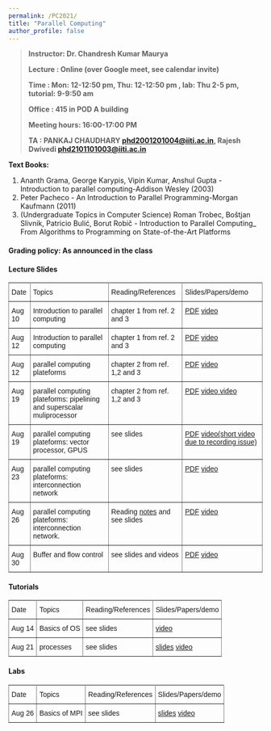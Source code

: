 ```yaml
---
permalink: /PC2021/
title: "Parallel Computing"
author_profile: false
---
```


>**Instructor:    Dr. Chandresh Kumar Maurya**
>
>**Lecture     :   Online (over Google meet, see calendar invite)**        
>
>**Time         :   Mon: 12-12:50 pm, Thu: 12-12:50 pm , lab: Thu 2-5 pm, tutorial: 9-9:50 am**
>
>**Office       :    415 in POD A building** 
>
>**Meeting hours: 16:00-17:00  PM**  
>
>**TA			:  PANKAJ CHAUDHARY <phd2001201004@iiti.ac.in>, Rajesh Dwivedi <phd2101101003@iiti.ac.in>**

  **Text Books:**

  1. Ananth Grama, George Karypis, Vipin Kumar, Anshul Gupta - Introduction to parallel computing-Addison Wesley (2003)
  2. Peter Pacheco - An Introduction to Parallel Programming-Morgan Kaufmann (2011)
  3. (Undergraduate Topics in Computer Science) Roman Trobec, Boštjan Slivnik, Patricio Bulić, Borut Robič - Introduction to Parallel Computing_ From Algorithms to Programming on State-of-the-Art Platforms   

#### Grading policy: As announced in the class  



#### Lecture Slides

<style type="text/css">
.tg  {border-collapse:collapse;border-spacing:0;}
.tg td{font-family:Arial, sans-serif;font-size:14px;padding:10px 5px;border-style:solid;border-width:1px;overflow:hidden;word-break:normal;border-color:black;}
.tg th{font-family:Arial, sans-serif;font-size:14px;font-weight:normal;padding:10px 5px;border-style:solid;border-width:1px;overflow:hidden;word-break:normal;border-color:black;}
.tg .tg-0pky{border-color:inherit;text-align:left;vertical-align:top}
</style>
<table class="tg">
  <tr>
    <th class="tg-0pky">Date</th>
    <th class="tg-0pky">Topics</th>
    <th class="tg-0pky">Reading/References</th>
    <th class="tg-0pky">Slides/Papers/demo</th>
  </tr>
    <tr>
    <td class="tg-0pky">Aug 10</td>
    <td class="tg-0pky">Introduction to parallel computing</td>
    <td class="tg-0pky">chapter 1 from ref. 2 and 3</td>
       <td class="tg-0pky"> <a href="https://drive.google.com/file/d/1pFuFsWr3X17MA2V76WEC1AuEPv9vGaEO/view?usp=sharing">PDF</a>
       <a href="https://drive.google.com/file/d/1byeGw8Iv6hBtoqV2LD5uIeosxYZd6sGk/view?usp=sharing"> video</a>
       </td> 
  </tr>
     <tr>
    <td class="tg-0pky">Aug  12</td>
    <td class="tg-0pky">Introduction to parallel computing</td>
    <td class="tg-0pky">chapter 1 from ref. 2 and 3</td>
       <td class="tg-0pky"> <a href="https://drive.google.com/file/d/1pFuFsWr3X17MA2V76WEC1AuEPv9vGaEO/view?usp=sharing">PDF</a>
       <a href="https://drive.google.com/file/d/1IA1-NOwz2x6Gp847fRYMpH_S1UNp_-ml/view?usp=sharing"> video</a>
       </td> 
  </tr>
    <tr>
    <td class="tg-0pky">Aug 12</td>
    <td class="tg-0pky">parallel computing plateforms</td>
    <td class="tg-0pky">chapter 2 from ref. 1,2 and 3</td>
        <td class="tg-0pky"> <a href="https://drive.google.com/file/d/1ey-vJeEFDSmWQfJWxk0w-_rzqo5OSobP/view?usp=sharing">PDF</a> <a href="https://drive.google.com/file/d/1JrM1CWGlOH6FwQdjrkP1nTOirCqjgpxx/view?usp=sharing"> video</a> </td> 
  </tr>
     <tr>
    <td class="tg-0pky">Aug 19</td>
    <td class="tg-0pky">parallel computing plateforms: pipelining and superscalar muliprocessor</td>
    <td class="tg-0pky">chapter 2 from ref. 1,2 and 3</td>
        <td class="tg-0pky"> <a href="https://drive.google.com/file/d/1cQniqMBDnQHq4e3M0WkqnEYSIHrxUaY7/view?usp=sharing">PDF</a> <a href="https://drive.google.com/file/d/1tUyoX2Xmqj-lDh_S3cACTRoCZ-iFyg-L/view?usp=sharing"> video</a><a href="   https://drive.google.com/file/d/1Z0UkkiBjdtOW0tgg-rxQimFO-fu7CUa-/view?usp=sharing"> video</a> </td>
    </tr> 
    <tr>
    <td class="tg-0pky">Aug 19</td>
    <td class="tg-0pky">parallel computing plateforms: vector processor, GPUS</td>
    <td class="tg-0pky">see slides</td>
        <td class="tg-0pky"> <a href="https://drive.google.com/file/d/1jmF1Pul6UeMH9JD3iTjEEkxwBT-iRihH/view?usp=sharing">PDF</a> <a href="https://drive.google.com/file/d/1qWEu1t6oQ1Nt3THurKu84qG5686XpZyE/view?usp=sharing"> video(short video due to recording issue)</a> </td>   </tr>
      <tr>
    <td class="tg-0pky">Aug 23</td>
    <td class="tg-0pky">parallel computing plateforms: interconnection network</td>
    <td class="tg-0pky">see slides</td>
        <td class="tg-0pky"> <a href="https://drive.google.com/file/d/1e4Tk3lR41VkOEio7ROfBQKggWlf5Tv-M/view?usp=sharing">PDF</a> <a href="https://drive.google.com/file/d/100r6NcNMy6HqJd3WABd2Ps0vg1jBDKtE/view?usp=sharing"> video</a> </td>   </tr>
     <tr>
    <td class="tg-0pky">Aug 26</td>
    <td class="tg-0pky">parallel computing plateforms: interconnection network. </td>
    <td class="tg-0pky"> Reading  <a href="https://www.engr.colostate.edu/~hj/book_chapters/24.pdf">notes</a> and see slides</td>
        <td class="tg-0pky"> <a href="https://drive.google.com/file/d/1e4Tk3lR41VkOEio7ROfBQKggWlf5Tv-M/view?usp=sharing">PDF</a> <a href="https://drive.google.com/file/d/1c4Mogp1Eg196vZNhu1EG5s91yJpYmmBw/view?usp=sharing"> video</a> </td>   </tr>
     <tr>
    <td class="tg-0pky">Aug 30</td>
    <td class="tg-0pky">Buffer and flow control </td>
    <td class="tg-0pky">see slides and videos</td>
    <td class="tg-0pky"> <a href="https://drive.google.com/file/d/16HWiR5papTGXXBBY4YT2YLv_BH2nd38x/view?usp=sharing">PDF</a> <a href="https://drive.google.com/file/d/1uh9i0VMxHuYTSXHGCkpOHlU_MqB5RKws/view?usp=sharing"> video</a> </td>   </tr>
</table>












#### Tutorials

<style type="text/css">
.tg  {border-collapse:collapse;border-spacing:0;}
.tg td{font-family:Arial, sans-serif;font-size:14px;padding:10px 5px;border-style:solid;border-width:1px;overflow:hidden;word-break:normal;border-color:black;}
.tg th{font-family:Arial, sans-serif;font-size:14px;font-weight:normal;padding:10px 5px;border-style:solid;border-width:1px;overflow:hidden;word-break:normal;border-color:black;}
.tg .tg-0pky{border-color:inherit;text-align:left;vertical-align:top}
</style>
<table class="tg">
  <tr>
    <th class="tg-0pky">Date</th>
    <th class="tg-0pky">Topics</th>
    <th class="tg-0pky">Reading/References</th>
    <th class="tg-0pky">Slides/Papers/demo</th>
  </tr>
    <tr>
    <td class="tg-0pky">Aug 14</td>
    <td class="tg-0pky">Basics of OS</td>
    <td class="tg-0pky">see slides</td>
        <td class="tg-0pky"> <a href="https://drive.google.com/file/d/1JyHE-uGyox9AJSIG5i9YMpKth_DUxsVf/view?usp=drivesdk"> video</a> </td>   </tr>
      <tr>
    <td class="tg-0pky">Aug 21</td>
    <td class="tg-0pky">processes</td>
    <td class="tg-0pky">see slides</td>
    <td class="tg-0pky">    <a href="https://drive.google.com/file/d/1cYiszFqT7moTlrNCyuQx7q0vuzOZVMJB/view?usp=sharing"> slides</a>  <a href="https://drive.google.com/file/d/1WwJS_8ExGJLmInfKKeDwveDwNoe8yqWg/view?usp=sharing"> video</a> </td>   </tr>
</table>


#### Labs

<style type="text/css">
.tg  {border-collapse:collapse;border-spacing:0;}
.tg td{font-family:Arial, sans-serif;font-size:14px;padding:10px 5px;border-style:solid;border-width:1px;overflow:hidden;word-break:normal;border-color:black;}
.tg th{font-family:Arial, sans-serif;font-size:14px;font-weight:normal;padding:10px 5px;border-style:solid;border-width:1px;overflow:hidden;word-break:normal;border-color:black;}
.tg .tg-0pky{border-color:inherit;text-align:left;vertical-align:top}
</style>
<table class="tg">
  <tr>
    <th class="tg-0pky">Date</th>
    <th class="tg-0pky">Topics</th>
    <th class="tg-0pky">Reading/References</th>
    <th class="tg-0pky">Slides/Papers/demo</th>
  </tr>
    <tr>
    <td class="tg-0pky">Aug 26</td>
    <td class="tg-0pky">Basics of MPI</td>
    <td class="tg-0pky">see slides</td>        
        <td class="tg-0pky">  <a href="https://drive.google.com/file/d/1UkiWx0yQb2IP1taXPF4jt7l3RQ8IB0CH/view?usp=sharing"> slides</a> <a href="https://drive.google.com/file/d/1QCMzPB1tA85t8ugyeSdx43275acSGuYT/view?usp=sharing"> video</a> </td>   </tr>
</table>





















